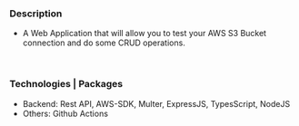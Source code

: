 ### Description
- A Web Application that will allow you to test your AWS S3 Bucket connection and do some CRUD operations.

<br />

### Technologies | Packages
- Backend: Rest API, AWS-SDK, Multer, ExpressJS, TypesScript, NodeJS
- Others: Github Actions
